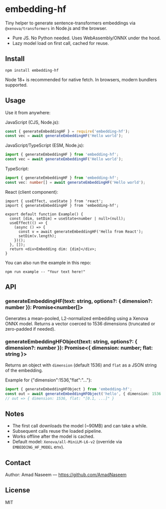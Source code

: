 # embedding-hf

Tiny helper to generate sentence-transformers embeddings via `@xenova/transformers` in Node.js and the browser.

- Pure JS. No Python needed. Uses WebAssembly/ONNX under the hood.
- Lazy model load on first call, cached for reuse.

## Install

```
npm install embedding-hf
```

Node 18+ is recommended for native fetch. In browsers, modern bundlers supported.

## Usage

Use it from anywhere:

JavaScript (CJS, Node.js):
```js
const { generateEmbeddingHF } = require('embedding-hf');
const vec = await generateEmbeddingHF('Hello world');
```

JavaScript/TypeScript (ESM, Node.js):
```js
import { generateEmbeddingHF } from 'embedding-hf';
const vec = await generateEmbeddingHF('Hello world');
```

TypeScript:
```ts
import { generateEmbeddingHF } from 'embedding-hf';
const vec: number[] = await generateEmbeddingHF('Hello world');
```

React (client component):
```tsx
import { useEffect, useState } from 'react';
import { generateEmbeddingHF } from 'embedding-hf';

export default function Example() {
  const [dim, setDim] = useState<number | null>(null);
  useEffect(() => {
    (async () => {
      const v = await generateEmbeddingHF('Hello from React');
      setDim(v.length);
    })();
  }, []);
  return <div>Embedding dim: {dim}</div>;
}
```

You can also run the example in this repo:

```
npm run example -- "Your text here!"
```

## API

### generateEmbeddingHF(text: string, options?: { dimension?: number }): Promise<number[]>
Generates a mean-pooled, L2-normalized embedding using a Xenova ONNX model.
Returns a vector coerced to 1536 dimensions (truncated or zero-padded if needed).

### generateEmbeddingHFObject(text: string, options?: { dimension?: number }): Promise<{ dimension: number; flat: string }>
Returns an object with `dimension` (default 1536) and `flat` as a JSON string of the embedding.

Example for {"dimension":1536,"flat":"..."}:
```ts
import { generateEmbeddingHFObject } from 'embedding-hf';
const out = await generateEmbeddingHFObject('hello', { dimension: 1536 });
// out => { dimension: 1536, flat: "[0.1, ...]" }
```

## Notes
- The first call downloads the model (~90MB) and can take a while.
- Subsequent calls reuse the loaded pipeline.
- Works offline after the model is cached.
 - Default model: `Xenova/all-MiniLM-L6-v2` (override via `EMBEDDING_HF_MODEL` env).

## Contact

Author: Amad Naseem — https://github.com/AmadNaseem

## License
MIT
